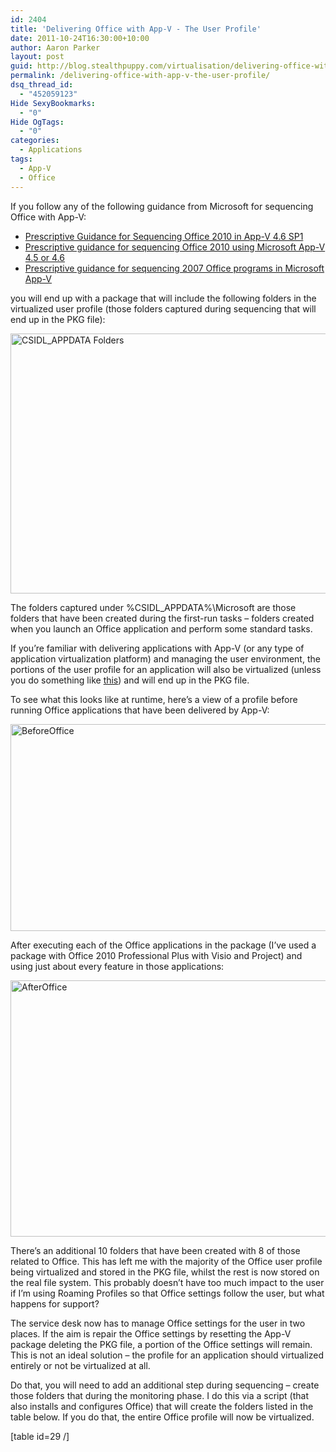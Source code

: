 ```yaml
---
id: 2404
title: 'Delivering Office with App-V - The User Profile'
date: 2011-10-24T16:30:00+10:00
author: Aaron Parker
layout: post
guid: http://blog.stealthpuppy.com/virtualisation/delivering-office-with-app-v-the-user-profile/
permalink: /delivering-office-with-app-v-the-user-profile/
dsq_thread_id:
  - "452059123"
Hide SexyBookmarks:
  - "0"
Hide OgTags:
  - "0"
categories:
  - Applications
tags:
  - App-V
  - Office
---
```

If you follow any of the following guidance from Microsoft for sequencing Office with App-V:

  * [Prescriptive Guidance for Sequencing Office 2010 in App-V 4.6 SP1](http://support.microsoft.com/kb/2627274)
  * [Prescriptive guidance for sequencing Office 2010 using Microsoft App-V 4.5 or 4.6](http://support.microsoft.com/kb/983462)
  * [Prescriptive guidance for sequencing 2007 Office programs in Microsoft App-V](http://support.microsoft.com/kb/939796)

you will end up with a package that will include the following folders in the virtualized user profile (those folders captured during sequencing that will end up in the PKG file):

<img style="background-image: none; padding-left: 0px; padding-right: 0px; display: inline; padding-top: 0px; border: 0px;" title="CSIDL_APPDATA" src="http://stealthpuppy.com/wp-content/uploads/2011/10/CSIDL_APPDATA.png" alt="CSIDL_APPDATA Folders" width="660" height="416" border="0" /> 

The folders captured under %CSIDL_APPDATA%\Microsoft are those folders that have been created during the first-run tasks – folders created when you launch an Office application and perform some standard tasks.

If you&#8217;re familiar with delivering applications with App-V (or any type of application virtualization platform) and managing the user environment, the portions of the user profile for an application will also be virtualized (unless you do something like [this](http://stealthpuppy.com/virtualisation/sequencing-mozilla-firefox-7/)) and will end up in the PKG file.

To see what this looks like at runtime, here&#8217;s a view of a profile before running Office applications that have been delivered by App-V:

<img style="background-image: none; padding-left: 0px; padding-right: 0px; display: inline; padding-top: 0px; border: 0px;" title="BeforeOffice" src="http://stealthpuppy.com/wp-content/uploads/2011/10/BeforeOffice.png" alt="BeforeOffice" width="660" height="331" border="0" /> 

After executing each of the Office applications in the package (I&#8217;ve used a package with Office 2010 Professional Plus with Visio and Project) and using just about every feature in those applications:

<img style="background-image: none; padding-left: 0px; padding-right: 0px; display: inline; padding-top: 0px; border: 0px;" title="AfterOffice" src="http://stealthpuppy.com/wp-content/uploads/2011/10/AfterOffice.png" alt="AfterOffice" width="660" height="410" border="0" /> 

There&#8217;s an additional 10 folders that have been created with 8 of those related to Office. This has left me with the majority of the Office user profile being virtualized and stored in the PKG file, whilst the rest is now stored on the real file system. This probably doesn&#8217;t have too much impact to the user if I&#8217;m using Roaming Profiles so that Office settings follow the user, but what happens for support?

The service desk now has to manage Office settings for the user in two places. If the aim is repair the Office settings by resetting the App-V package deleting the PKG file, a portion of the Office settings will remain. This is not an ideal solution – the profile for an application should virtualized entirely or not be virtualized at all.

Do that, you will need to add an additional step during sequencing – create those folders that during the monitoring phase. I do this via a script (that also installs and configures Office) that will create the folders listed in the table below. If you do that, the entire Office profile will now be virtualized.

[table id=29 /]